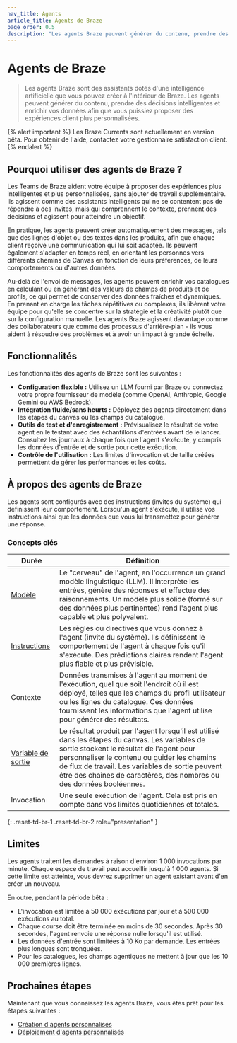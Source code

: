 ```yaml
---
nav_title: Agents
article_title: Agents de Braze
page_order: 0.5
description: "Les agents Braze peuvent générer du contenu, prendre des décisions intelligentes et enrichir vos données afin que vous puissiez proposer des expériences client plus personnalisées."
---
```


# Agents de Braze

> Les agents Braze sont des assistants dotés d'une intelligence artificielle que vous pouvez créer à l'intérieur de Braze. Les agents peuvent générer du contenu, prendre des décisions intelligentes et enrichir vos données afin que vous puissiez proposer des expériences client plus personnalisées.

{% alert important %}
Les Braze Currents sont actuellement en version bêta. Pour obtenir de l'aide, contactez votre gestionnaire satisfaction client.
{% endalert %}

## Pourquoi utiliser des agents de Braze ?

Les Teams de Braze aident votre équipe à proposer des expériences plus intelligentes et plus personnalisées, sans ajouter de travail supplémentaire. Ils agissent comme des assistants intelligents qui ne se contentent pas de répondre à des invites, mais qui comprennent le contexte, prennent des décisions et agissent pour atteindre un objectif.

En pratique, les agents peuvent créer automatiquement des messages, tels que des lignes d'objet ou des textes dans les produits, afin que chaque client reçoive une communication qui lui soit adaptée. Ils peuvent également s'adapter en temps réel, en orientant les personnes vers différents chemins de Canvas en fonction de leurs préférences, de leurs comportements ou d'autres données.

Au-delà de l'envoi de messages, les agents peuvent enrichir vos catalogues en calculant ou en générant des valeurs de champs de produits et de profils, ce qui permet de conserver des données fraîches et dynamiques. En prenant en charge les tâches répétitives ou complexes, ils libèrent votre équipe pour qu'elle se concentre sur la stratégie et la créativité plutôt que sur la configuration manuelle. Les agents Braze agissent davantage comme des collaborateurs que comme des processus d'arrière-plan - ils vous aident à résoudre des problèmes et à avoir un impact à grande échelle.

## Fonctionnalités

Les fonctionnalités des agents de Braze sont les suivantes :

- **Configuration flexible :** Utilisez un LLM fourni par Braze ou connectez votre propre fournisseur de modèle (comme OpenAI, Anthropic, Google Gemini ou AWS Bedrock).
- **Intégration fluide/sans heurts :** Déployez des agents directement dans les étapes du canvas ou les champs du catalogue.
- **Outils de test et d'enregistrement :** Prévisualisez le résultat de votre agent en le testant avec des échantillons d'entrées avant de le lancer. Consultez les journaux à chaque fois que l'agent s'exécute, y compris les données d'entrée et de sortie pour cette exécution.
- **Contrôle de l'utilisation :** Les limites d'invocation et de taille créées permettent de gérer les performances et les coûts.

## À propos des agents de Braze

Les agents sont configurés avec des instructions (invites du système) qui définissent leur comportement. Lorsqu'un agent s'exécute, il utilise vos instructions ainsi que les données que vous lui transmettez pour générer une réponse. 

### Concepts clés

| Durée | Définition |
| --- | --- |
| [Modèle]({{site.baseurl}}/user_guide/brazeai/agents/creating_agents/#models) | Le "cerveau" de l'agent, en l'occurrence un grand modèle linguistique (LLM). Il interprète les entrées, génère des réponses et effectue des raisonnements. Un modèle plus solide (formé sur des données plus pertinentes) rend l'agent plus capable et plus polyvalent. |
| [Instructions]({{site.baseurl}}/user_guide/brazeai/agents/creating_agents/#writing-instructions) | Les règles ou directives que vous donnez à l'agent (invite du système). Ils définissent le comportement de l'agent à chaque fois qu'il s'exécute. Des prédictions claires rendent l'agent plus fiable et plus prévisible. |
| Contexte | Données transmises à l'agent au moment de l'exécution, quel que soit l'endroit où il est déployé, telles que les champs du profil utilisateur ou les lignes du catalogue. Ces données fournissent les informations que l'agent utilise pour générer des résultats. |
| [Variable de sortie]({{site.baseurl}}/user_guide/engagement_tools/canvas/canvas_components/agent_step/#step-3-define-the-output-variable) | Le résultat produit par l'agent lorsqu'il est utilisé dans les étapes du canvas. Les variables de sortie stockent le résultat de l'agent pour personnaliser le contenu ou guider les chemins de flux de travail. Les variables de sortie peuvent être des chaînes de caractères, des nombres ou des données booléennes.  |
| Invocation | Une seule exécution de l'agent. Cela est pris en compte dans vos limites quotidiennes et totales. |
{: .reset-td-br-1 .reset-td-br-2 role="presentation" }

## Limites

Les agents traitent les demandes à raison d'environ 1 000 invocations par minute. Chaque espace de travail peut accueillir jusqu'à 1 000 agents. Si cette limite est atteinte, vous devrez supprimer un agent existant avant d'en créer un nouveau. 

En outre, pendant la période bêta :

- L'invocation est limitée à 50 000 exécutions par jour et à 500 000 exécutions au total.
- Chaque course doit être terminée en moins de 30 secondes. Après 30 secondes, l'agent renvoie une réponse nulle lorsqu'il est utilisé.
- Les données d'entrée sont limitées à 10 Ko par demande. Les entrées plus longues sont tronquées.
- Pour les catalogues, les champs agentiques ne mettent à jour que les 10 000 premières lignes.

## Prochaines étapes

Maintenant que vous connaissez les agents Braze, vous êtes prêt pour les étapes suivantes :

- [Création d'agents personnalisés]({{site.baseurl}}/user_guide/brazeai/agents/creating_agents/)
- [Déploiement d'agents personnalisés]({{site.baseurl}}/user_guide/brazeai/agents/deploying_agents/)
